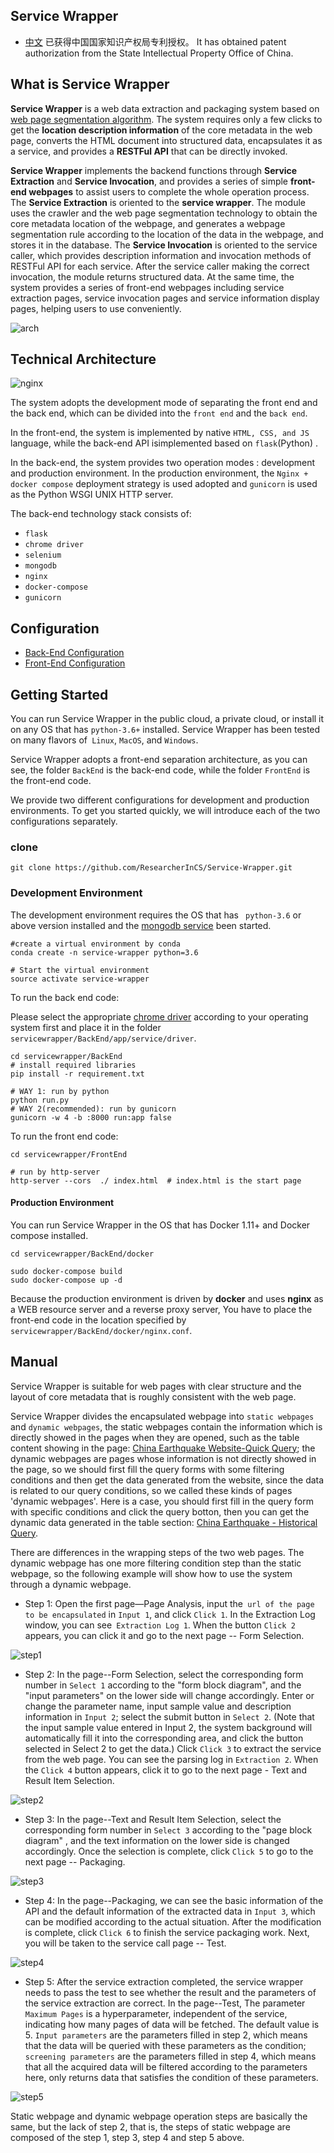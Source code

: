 ## Service Wrapper

- [中文](https://github.com/ResearcherInCS/Service-Wrapper/blob/master/README_chn.md)
已获得中国国家知识产权局专利授权。
It has obtained patent authorization from the State Intellectual Property Office of China.

## What is Service Wrapper

**Service Wrapper** is a web data extraction and packaging system based on [web page segmentation algorithm](https://github.com/liaocyintl/WebSegment). The system requires only a few clicks to get the **location description information** of the core metadata in the web page, converts the HTML document into structured data, encapsulates it as a service, and provides a **RESTFul API** that can be directly invoked.

**Service Wrapper** implements the backend functions through **Service Extraction** and **Service Invocation**, and provides a series of simple **front-end webpages** to assist users to complete the whole operation process. The **Service Extraction** is oriented to the **service wrapper**. The module uses the crawler and the web page segmentation technology to obtain the core metadata location of the webpage, and generates a webpage segmentation rule according to the location of the data in the webpage, and stores it in the database. The **Service Invocation** is oriented to the service caller, which provides description information and invocation methods of RESTFul API for each service. After the service caller making the correct invocation, the module returns structured data. At the same time, the system provides a series of front-end webpages including service extraction pages, service invocation pages and service information display pages, helping users to use conveniently.

![arch](introduction_image/arch_en.png)



## Technical Architecture

![nginx](introduction_image/nginx.png)

The system adopts the development mode of separating the front end and the back end, which can be divided into the `front end` and the `back end`.

In the front-end, the system is implemented by native `HTML, CSS, and JS` language,  while  the back-end API isimplemented  based on `flask`(Python) .

In the back-end, the system provides two operation modes : development  and production environment. In the production environment, the `Nginx + docker compose` deployment strategy is used adopted and `gunicorn` is used as the Python WSGI UNIX HTTP server.

The back-end technology stack consists of:

- `flask`
- `chrome driver`
- `selenium`
- `mongodb`
- `nginx`
- `docker-compose`
- `gunicorn`

## Configuration

- [Back-End Configuration](BackEnd/README.md)
- [Front-End Configuration](FrontEnd/README.md)

## Getting Started

You can run Service Wrapper in the public cloud, a private cloud, or install it on any OS that has `python-3.6+` installed. Service Wrapper has been tested on many flavors of` Linux`, `MacOS`, and `Windows`. 

Service Wrapper adopts a front-end separation architecture, as you can see, the folder `BackEnd` is the back-end code, while the folder `FrontEnd` is the front-end code.

We provide two different configurations for development and production environments. To get you started quickly, we will introduce each of the two configurations separately.

### clone

```git clone https://github.com/ResearcherInCS/Service-Wrapper.git```

### Development Environment

The development environment requires the OS that has ` python-3.6` or above version installed and  the [mongodb service]((https://www.mongodb.com/download-center/community)) been started.

```shell
#create a virtual environment by conda
conda create -n service-wrapper python=3.6

# Start the virtual environment
source activate service-wrapper
```

To run the back end code:

Please select the appropriate [chrome driver]((http://chromedriver.storage.googleapis.com/index.html)) according to your operating system first and place it in the folder `servicewrapper/BackEnd/app/service/driver`.

```shell
cd servicewrapper/BackEnd
# install required libraries
pip install -r requirement.txt

# WAY 1: run by python
python run.py
# WAY 2(recommended): run by gunicorn
gunicorn -w 4 -b :8000 run:app false
```

To run the front end code:

```shell
cd servicewrapper/FrontEnd

# run by http-server
http-server --cors  ./ index.html  # index.html is the start page

```

#### Production Environment

You can run Service Wrapper in the OS that has Docker 1.11+ and Docker compose installed.

```shell
cd servicewrapper/BackEnd/docker

sudo docker-compose build
sudo docker-compose up -d
```

Because the production environment is driven by **docker** and uses **nginx** as a WEB resource server and a reverse proxy server, You have to place the front-end code in the location specified by `servicewrapper/BackEnd/docker/nginx.conf`.

## Manual

Service Wrapper is suitable for web pages with clear structure and the layout of core metadata that is roughly consistent with the web page.

Service Wrapper divides the encapsulated webpage into `static webpages` and `dynamic webpages`, the static webpages contain the information which is directly showed in the pages when they are opened, such as the table content showing in the page: [China Earthquake Website-Quick Query](http://www.ceic.ac.cn/speedsearch?time=7); the dynamic webpages are pages whose information is not directly showed in the page, so we should first fill the query forms with some filtering conditions and then get the data generated from the website, since the data is related to our query conditions, so we called these kinds of pages 'dynamic webpages'. Here is a case, you should first fill in the query form with specific conditions and click the query botton, then you can get the dynamic data generated in the table section: [China Earthquake - Historical Query](http://www.ceic.ac.cn/history).

There are differences in the wrapping steps of the two web pages. The dynamic webpage has one more filtering condition step than the static webpage, so the following example will show how to use the system through a dynamic webpage.

- Step 1: Open the first page—Page Analysis, input the` url of the page to be encapsulated` in `Input 1`, and click `Click 1`. In the Extraction Log window, you can see` Extraction Log 1`. When the button `Click 2` appears, you can click it and go to the next page -- Form Selection.

![step1](introduction_image/step1.png)

- Step 2: In the page--Form Selection, select the corresponding form number in `Select 1` according to the "form block diagram", and the "input parameters" on the lower side will change accordingly. Enter or change the parameter name, input sample value and description information in `Input 2`; select the submit button in `Select 2`. (Note that the input sample value entered in Input 2, the system background will automatically fill it into the corresponding area, and click the button selected in Select 2 to get the data.) Click `Click 3` to extract the service from the web page. You can see the parsing log in `Extraction 2`. When the `Click 4` button appears, click it to go to the next page - Text and Result Item Selection.

![step2](introduction_image/step2.png)

- Step 3: In the page--Text and Result Item Selection,  select the corresponding form number  in `Select 3` according to the "page block diagram" , and the text information on the lower side is changed accordingly.  Once the selection is complete, click `Click 5` to go to the next page -- Packaging.

![step3](introduction_image/step3.png)

- Step 4: In the page--Packaging, we can see the basic information of the API and the default information of the extracted data in `Input 3`, which can be modified according to the actual situation. After the modification is complete, click `Click 6` to finish the service packaging work. Next, you will be taken to the service call page -- Test.

![step4](introduction_image/step4.png)

- Step 5: After the service extraction completed, the service wrapper needs to pass the test to see whether the result and  the parameters of the service extraction are correct. In the page--Test, The parameter `Maximum Pages`  is a hyperparameter, independent of the service, indicating how many pages of data will be fetched. The default value is 5. `Input parameters` are the parameters filled in step 2, which means that the data will be queried with these parameters as the condition; `screening parameters` are the parameters filled in step 4, which means that all the acquired data will be filtered according to the parameters here, only returns data that satisfies the condition of these parameters.

![step5](introduction_image/step5.png)

Static webpage and dynamic webpage operation steps are basically the same, but the lack of step 2, that is, the steps of static webpage are composed of the step 1, step 3, step 4 and step 5 above.
